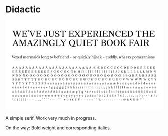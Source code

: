 # Didactic

![Some basics with Didactic.](didactic-typesample.png "basics with didactic")

A simple serif. Work very much in progress.

On the way: Bold weight and corresponding italics.
